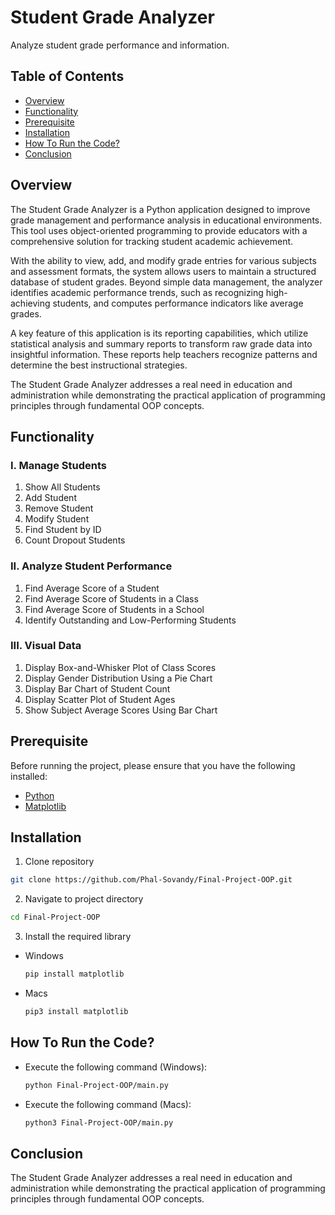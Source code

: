 # Student Grade Analyzer
Analyze student grade performance and information.

## Table of Contents
- [Overview](#overview)
- [Functionality](#functionality)
- [Prerequisite](#prerequisite)
- [Installation](#installation)
- [How To Run the Code?](#how-to-run-the-code)
- [Conclusion](#conclusion)

## Overview
The Student Grade Analyzer is a Python application designed to improve grade management and performance analysis in educational environments. This tool uses object-oriented programming to provide educators with a comprehensive solution for tracking student academic achievement.

With the ability to view, add, and modify grade entries for various subjects and assessment formats, the system allows users to maintain a structured database of student grades. Beyond simple data management, the analyzer identifies academic performance trends, such as recognizing high-achieving students, and computes performance indicators like average grades.

A key feature of this application is its reporting capabilities, which utilize statistical analysis and summary reports to transform raw grade data into insightful information. These reports help teachers recognize patterns and determine the best instructional strategies.

The Student Grade Analyzer addresses a real need in education and administration while demonstrating the practical application of programming principles through fundamental OOP concepts.

## Functionality
### I. Manage Students
  1. Show All Students
  2. Add Student
  3. Remove Student
  4. Modify Student
  5. Find Student by ID
  6. Count Dropout Students

### II. Analyze Student Performance
  1. Find Average Score of a Student
  2. Find Average Score of Students in a Class
  3. Find Average Score of Students in a School
  4. Identify Outstanding and Low-Performing Students

### III. Visual Data
  1. Display Box-and-Whisker Plot of Class Scores
  2. Display Gender Distribution Using a Pie Chart
  3. Display Bar Chart of Student Count
  4. Display Scatter Plot of Student Ages
  5. Show Subject Average Scores Using Bar Chart

## Prerequisite
  Before running the project, please ensure that you have the following installed:
- [Python](https://www.python.org/downloads/)
- [Matplotlib](https://matplotlib.org/)
## Installation
  1. Clone repository
```sh
git clone https://github.com/Phal-Sovandy/Final-Project-OOP.git
```
  2. Navigate to project directory
```sh
cd Final-Project-OOP
```
  3. Install the required library
- Windows
  ```sh
  pip install matplotlib
  ```
- Macs
  ```sh
  pip3 install matplotlib
  ```
## How To Run the Code?
- Execute the following command (Windows):
  ```sh
  python Final-Project-OOP/main.py
  ```
- Execute the following command (Macs):
  ```sh
  python3 Final-Project-OOP/main.py
  ```

## Conclusion
The Student Grade Analyzer addresses a real need in education and administration while demonstrating the practical application of programming principles through fundamental OOP concepts.
